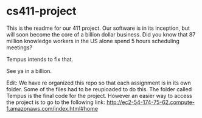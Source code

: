 # cs411-project

This is the readme for our 411 project. Our software is in its inception, but will soon become the core of a billion dollar business.
Did you know that 87 million knowledge workers in the US alone spend 5 hours scheduling meetings?

Tempus intends to fix that.

See ya in a billion.

Edit: We have re organized this repo so that each assignment is in its own folder. Some of the files had to be reuploaded to do this.
The folder called Tempus is the final code for the project.
However an easier way to access the project is to go to the following link:
http://ec2-54-174-75-62.compute-1.amazonaws.com/index.html#home
